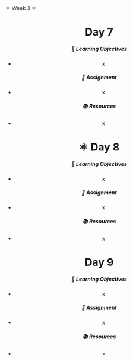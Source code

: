 <h0 align="center">
   ⚛   Week 3   ⚛
</h1>

# Day 7

##### 🎯 Learning Objectives
- x

##### 📔 Assignment
- x

##### 📚 Resources
- x

# ⚛ Day 8

##### 🎯 Learning Objectives
- x

##### 📔 Assignment
- x

##### 📚 Resources
- x

# Day 9

##### 🎯 Learning Objectives
- x

##### 📔 Assignment
- x

##### 📚 Resources
- x
